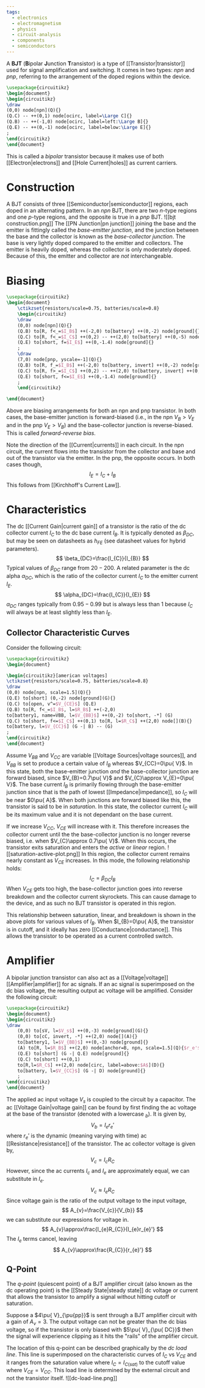 ```yaml
---
tags:
  - electronics
  - electromagnetism
  - physics
  - circuit-analysis
  - components
  - semiconductors
---
```

A **BJT** (**B**ipolar **J**unction **T**ransistor) is a type of [[Transistor|transistor]] used for signal amplification and switching. It comes in two types: *npn* and *pnp*, referring to the arrangement of the doped regions within the device.

```tikz
\usepackage{circuitikz}
\begin{document}
\begin{circuitikz}
\draw
(0,0) node[npn](Q){}
(Q.C) -- ++(0,1) node[ocirc, label=\Large C]{}
(Q.B) -- ++(-1,0) node[ocirc, label=left:\Large B]{}
(Q.E) -- ++(0,-1) node[ocirc, label=below:\Large E]{}
;
\end{circuitikz}
\end{document}
```
This is called a *bipolar* transistor because it makes use of both [[Electron|electrons]] and [[Hole Current|holes]] as current carriers.

# Construction

A BJT consists of three [[Semiconductor|semiconductor]] regions, each doped in an alternating pattern. In an *npn* BJT, there are two *n*-type regions and one *p*-type regions, and the opposite is true in a *pnp* BJT.
![[bjt construction.png]]
The [[PN Junction|pn junction]] joining the base and the emitter is fittingly called the *base-emitter junction*, and the junction between the base and the collector is known as the *base-collector junction*. The base is very lightly doped compared to the emitter and collectors. The emitter is heavily doped, whereas the collector is only moderately doped. Because of this, the emitter and collector are *not* interchangeable. 

# Biasing

```tikz
\usepackage{circuitikz}
\begin{document}
	\ctikzset{resistors/scale=0.75, batteries/scale=0.8}
	\begin{circuitikz}
	\draw
	(0,0) node[npn](Q){}
	(Q.B) to[R, f<_=$I_B$] ++(-2,0) to[battery] ++(0,-2) node[ground]{}
	(Q.C) to[R, f<_=$I_C$] ++(0,2) -- ++(2,0) to[battery] ++(0,-5) node[ground]{}
	(Q.E) to[short, f=$I_E$] ++(0,-1.4) node[ground]{}
	;
	\draw
	(7,0) node[pnp, yscale=-1](Q){}
	(Q.B) to[R, f_=$I_B$] ++(-2,0) to[battery, invert] ++(0,-2) node[ground]{}
	(Q.C) to[R, f>_=$I_C$] ++(0,2) -- ++(2,0) to[battery, invert] ++(0,-5) node[ground]{}
	(Q.E) to[short, f<=$I_E$] ++(0,-1.4) node[ground]{}
	;
	\end{circuitikz}

\end{document}
```
Above are biasing arrangements for both an npn and pnp transistor. In both cases, the base-emitter junction is forward-biased (i.e., in the npn $V_{B}>V_{E}$ and in the pnp $V_{E}>V_{B}$) and the base-collector junction is reverse-biased. This is called *forward-reverse bias*.

Note the direction of the [[Current|currents]] in each circuit. In the npn circuit, the current flows into the transistor from the collector and base and out of the transistor via the emitter. In the pnp, the opposite occurs. In both cases though,
$$
I_{E}=I_{C}+I_{B}
$$
This follows from [[Kirchhoff's Current Law]]. 

# Characteristics 

The dc [[Current Gain|current gain]] of a transistor is the ratio of the dc collector current $I_{C}$ to the dc base current $I_{B}$. It is typically denoted as $\beta_{DC}$, but may be seen on datasheets as $h_{FE}$ (see datasheet values for hybrid parameters). 
$$
\beta_{DC}=\frac{I_{C}}{I_{B}}
$$
Typical values of $\beta_{DC}$ range from $20 - 200$. A related parameter is the dc alpha $\alpha_{DC}$, which is the ratio of the collector current $I_{C}$ to the emitter current $I_{E}$.
$$
\alpha_{DC}=\frac{I_{C}}{I_{E}}
$$
$\alpha_{DC}$ ranges typically from $0.95 - 0.99$ but is always less than $1$ because $I_{C}$ will always be at least slightly less than $I_{E}$. 

## Collector Characteristic Curves

Consider the following circuit:

```tikz
\usepackage{circuitikz}
\begin{document}

\begin{circuitikz}[american voltages]
\ctikzset{resistors/scale=0.75, batteries/scale=0.8}
\draw
(0,0) node[npn, scale=1.5](Q){}
(Q.E) to[short] (0,-2) node[ground](G){}
(Q.C) to[open, v^=$V_{CE}$] (Q.E)
(Q.B) to[R, f<_=$I_B$, l=$R_B$] ++(-2,0)
to[battery1, name=VBB, l=$V_{BB}$] ++(0,-2) to[short, -*] (G)
(Q.C) to[short, f<=$I_C$] ++(0,1) to[R, l=$R_C$] ++(2,0) node[](B){}
to[battery, l=$V_{CC}$] (G -| B) -- (G)
;
\end{circuitikz}
\end{document}
```
Assume $V_{BB}$ and $V_{CC}$ are variable [[Voltage Sources|voltage sources]], and $V_{BB}$ is set to produce a certain value of $I_{B}$ whereas $V_{CC}=0\pu{ V}$. In this state, both the base-emitter junction *and* the base-collector junction are forward biased, since $V_{B}=0.7\pu{ V}$ and $V_{C}\approx V_{E}=0\pu{ V}$. The base current $I_{B}$ is primarily flowing through the base-emitter junction since that is the path of lowest [[Impedance|impedance]], so $I_{C}$ will be near $0\pu{ A}$. When both junctions are forward biased like this, the transistor is said to be in *saturation*. In this state, the collector current $I_{C}$ will be its maximum value and it is not dependant on the base current. 

If we increase $V_{CC}$, $V_{CE}$ will increase with it. This therefore increases the collector current until the the base-collector junction is no longer reverse biased, i.e. when $V_{C}\approx 0.7\pu{ V}$. When this occurs, the transistor exits saturation and enters the *active* or *linear* region.
![[saturation-active-plot.png]]
In this region, the collector current remains nearly constant as $V_{CE}$ increases. In this mode, the following relationship holds:
$$
I_{C}=\beta_{DC}I_{B}
$$
When $V_{CE}$ gets too high, the base-collector junction goes into reverse breakdown and the collector current skyrockets. This can cause damage to the device, and as such no BJT transistor is operated in this region.

This relationship between saturation, linear, and breakdown is shown in the above plots for various values of $I_{B}$. When $I_{B}=0\pu{ A}$, the transistor is in cutoff, and it ideally has zero [[Conductance|conductance]]. This allows the transistor to be operated as a current controlled switch.

# Amplifier

A bipolar junction transistor can also act as a [[Voltage|voltage]] [[Amplifier|amplifier]] for ac signals. If an ac signal is superimposed on the dc bias voltage, the resulting output ac voltage will be amplified. Consider the following circuit:

```tikz
\usepackage{circuitikz}
\begin{document}
\begin{circuitikz}
\draw
	(0,0) to[sV, l=$V_s$] ++(0,-3) node[ground](G){}
	(0,0) to[cC, invert, -*] ++(2,0) node[](A){}
	to[battery1, l=$V_{BB}$] ++(0,-3) node[ground]{}
	(A) to[R, l=$R_B$] ++(2,0) node[anchor=B, npn, scale=1.5](Q){$r_e'$}
	(Q.E) to[short] (G -| Q.E) node[ground]{}
	(Q.C) to[short] ++(0,1)
	to[R,l=$R_C$] ++(2,0) node[circ, label=above:$A$](D){}
	to[battery, l=$V_{CC}$] (G -| D) node[ground]{}
	;
\end{circuitikz}
\end{document}
```
The applied ac input voltage $V_{s}$ is coupled to the circuit by a capacitor. The ac [[Voltage Gain|voltage gain]] can be found by first finding the ac voltage at the base of the transistor (denoted with a lowercase $_b$). It is given by,
$$
V_{b}=I_{e}r_{e}'
$$
where $r_{e}'$ is the dynamic (meaning varying with time) ac [[Resistance|resistance]] of the transistor. The ac collector voltage is given by,
$$
V_{c}=I_{c}R_{C}
$$
However, since the ac currents $I_{c}$ and $I_{e}$ are approximately equal, we can substitute in $I_{e}$.
$$
V_{c}\approx I_{e}R_{C}
$$
Since voltage gain is the ratio of the output voltage to the input voltage,
$$
A_{v}=\frac{V_{c}}{V_{b}}
$$
we can substitute our expressions for voltage in.
$$
A_{v}\approx\frac{I_{e}R_{C}}{I_{e}r_{e}'}
$$
The $I_{e}$ terms cancel, leaving
$$
A_{v}\approx\frac{R_{C}}{r_{e}'}
$$
## Q-Point

The *q-point* (quiescent point) of a BJT amplifier circuit (also known as the dc operating point) is the [[Steady State|steady state]] dc voltage or current that allows the transistor to amplify a signal without hitting cutoff or saturation.

Suppose a $4\pu{ V}_{\pu{pp}}$ is sent through a BJT amplifier circuit with a gain of $A_{v}=3$. The output voltage can not be greater than the dc bias voltage, so if the transistor is only biased with $5\pu{ V}_{\pu{ DC}}$ then the signal will experience clipping as it hits the "rails" of the amplifier circuit.

The location of this q-point can be described graphically by the *dc load line*. This line is superimposed on the characteristic curves of $I_{C}$ vs $V_{CE}$ and it ranges from the saturation value where $I_{C}=I_{C(sat)}$ to the cutoff value where $V_{CE}=V_{CC}$. This load line is determined by the external circuit and not the transistor itself.
![[dc-load-line.png]]
